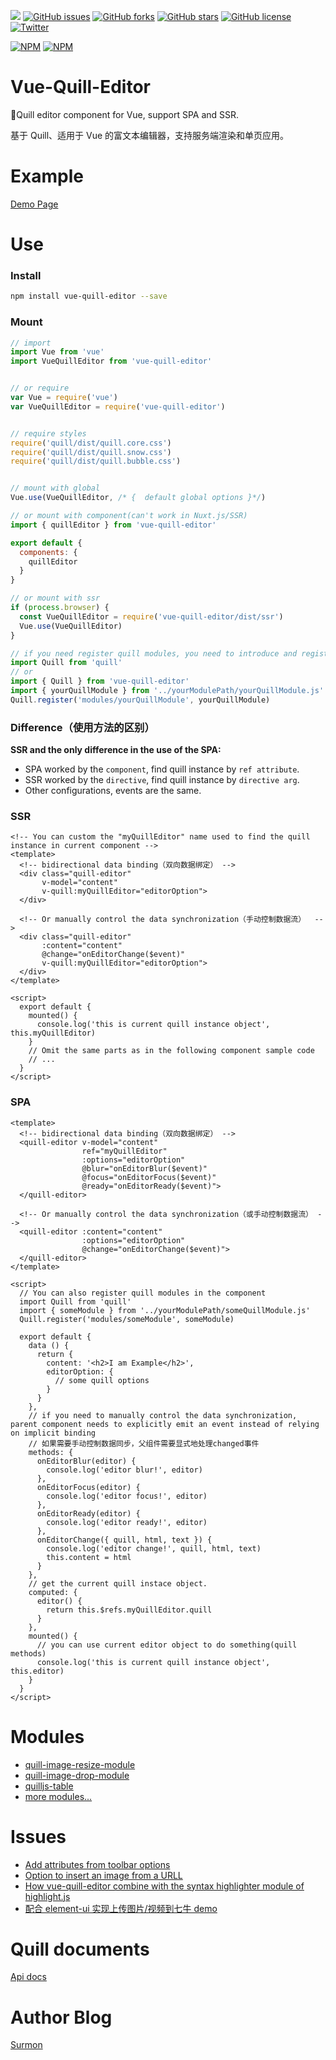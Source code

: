 [![](https://badge.juejin.im/entry/5852b6fc61ff4b006c89b49d/likes.svg?style=flat-square)](https://juejin.im/entry/5852b6fc61ff4b006c89b49d/detail)
[![GitHub issues](https://img.shields.io/github/issues/surmon-china/vue-quill-editor.svg?style=flat-square)](https://github.com/surmon-china/vue-quill-editor/issues)
[![GitHub forks](https://img.shields.io/github/forks/surmon-china/vue-quill-editor.svg?style=flat-square)](https://github.com/surmon-china/vue-quill-editor/network)
[![GitHub stars](https://img.shields.io/github/stars/surmon-china/vue-quill-editor.svg?style=flat-square)](https://github.com/surmon-china/vue-quill-editor/stargazers)
[![GitHub license](https://img.shields.io/badge/license-MIT-blue.svg?style=flat-square)](https://raw.githubusercontent.com/surmon-china/vue-quill-editor/master/LICENSE)
[![Twitter](https://img.shields.io/twitter/url/https/github.com/surmon-china/vue-quill-editor.svg?style=social?style=flat-square)](https://twitter.com/intent/tweet?url=https://github.com/surmon-china/vue-quill-editor)

[![NPM](https://nodei.co/npm/vue-quill-editor.png?downloads=true&downloadRank=true&stars=true)](https://nodei.co/npm/vue-quill-editor/)
[![NPM](https://nodei.co/npm-dl/vue-quill-editor.png?months=9&height=3)](https://nodei.co/npm/vue-quill-editor/)


# Vue-Quill-Editor
🍡Quill editor component for Vue, support SPA and SSR.

基于 Quill、适用于 Vue 的富文本编辑器，支持服务端渲染和单页应用。


# Example
[Demo Page](https://surmon-china.github.io/vue-quill-editor/)


# Use

### Install

``` bash
npm install vue-quill-editor --save
```


### Mount

``` javascript
// import
import Vue from 'vue'
import VueQuillEditor from 'vue-quill-editor'


// or require
var Vue = require('vue')
var VueQuillEditor = require('vue-quill-editor')


// require styles
require('quill/dist/quill.core.css')
require('quill/dist/quill.snow.css')
require('quill/dist/quill.bubble.css')


// mount with global
Vue.use(VueQuillEditor, /* {  default global options }*/)

// or mount with component(can't work in Nuxt.js/SSR)
import { quillEditor } from 'vue-quill-editor'

export default {
  components: {
    quillEditor
  }
}

// or mount with ssr
if (process.browser) {
  const VueQuillEditor = require('vue-quill-editor/dist/ssr')
  Vue.use(VueQuillEditor)
}

// if you need register quill modules, you need to introduce and register before the vue program is instantiated
import Quill from 'quill'
// or 
import { Quill } from 'vue-quill-editor'
import { yourQuillModule } from '../yourModulePath/yourQuillModule.js'
Quill.register('modules/yourQuillModule', yourQuillModule)
```

### Difference（使用方法的区别）

**SSR and the only difference in the use of the SPA:**
- SPA worked by the `component`, find quill instance by `ref attribute`.
- SSR worked by the `directive`, find quill instance by `directive arg`.
- Other configurations, events are the same.

### SSR

``` vue
<!-- You can custom the "myQuillEditor" name used to find the quill instance in current component -->
<template>
  <!-- bidirectional data binding（双向数据绑定） -->
  <div class="quill-editor" 
       v-model="content"
       v-quill:myQuillEditor="editorOption">
  </div>

  <!-- Or manually control the data synchronization（手动控制数据流）  -->
  <div class="quill-editor" 
       :content="content"
       @change="onEditorChange($event)"
       v-quill:myQuillEditor="editorOption">
  </div>
</template>

<script>
  export default {
    mounted() {
      console.log('this is current quill instance object', this.myQuillEditor)
    }
    // Omit the same parts as in the following component sample code
    // ...
  }
</script>
```


### SPA

``` vue
<template>
  <!-- bidirectional data binding（双向数据绑定） -->
  <quill-editor v-model="content"
                ref="myQuillEditor"
                :options="editorOption"
                @blur="onEditorBlur($event)"
                @focus="onEditorFocus($event)"
                @ready="onEditorReady($event)">
  </quill-editor>

  <!-- Or manually control the data synchronization（或手动控制数据流） -->
  <quill-editor :content="content"
                :options="editorOption"
                @change="onEditorChange($event)">
  </quill-editor>
</template>

<script>
  // You can also register quill modules in the component
  import Quill from 'quill'
  import { someModule } from '../yourModulePath/someQuillModule.js'
  Quill.register('modules/someModule', someModule)
  
  export default {
    data () {
      return {
        content: '<h2>I am Example</h2>',
        editorOption: {
          // some quill options
        }
      }
    },
    // if you need to manually control the data synchronization, parent component needs to explicitly emit an event instead of relying on implicit binding
    // 如果需要手动控制数据同步，父组件需要显式地处理changed事件
    methods: {
      onEditorBlur(editor) {
        console.log('editor blur!', editor)
      },
      onEditorFocus(editor) {
        console.log('editor focus!', editor)
      },
      onEditorReady(editor) {
        console.log('editor ready!', editor)
      },
      onEditorChange({ quill, html, text }) {
        console.log('editor change!', quill, html, text)
        this.content = html
      }
    },
    // get the current quill instace object.
    computed: {
      editor() {
        return this.$refs.myQuillEditor.quill
      }
    },
    mounted() {
      // you can use current editor object to do something(quill methods)
      console.log('this is current quill instance object', this.editor)
    }
  }
</script>
```


# Modules
- [quill-image-resize-module](https://github.com/kensnyder/quill-image-resize-module)
- [quill-image-drop-module](https://github.com/kensnyder/quill-image-drop-module)
- [quilljs-table](https://github.com/dost/quilljs-table)
- [more modules...](https://github.com/search?o=desc&q=quill+module&s=stars&type=Repositories&utf8=%E2%9C%93)


# Issues
- [Add attributes from toolbar options](https://github.com/quilljs/quill/issues/1084)
- [Option to insert an image from a URLL](https://github.com/quilljs/quill/issues/893)
- [How vue-quill-editor combine with the syntax highlighter module of highlight.js](https://github.com/surmon-china/vue-quill-editor/issues/39)
- [配合 element-ui 实现上传图片/视频到七牛 demo](https://github.com/surmon-china/vue-quill-editor/issues/102)


# Quill documents
[Api docs](https://quilljs.com/docs/quickstart/)


# Author Blog
[Surmon](https://surmon.me)
